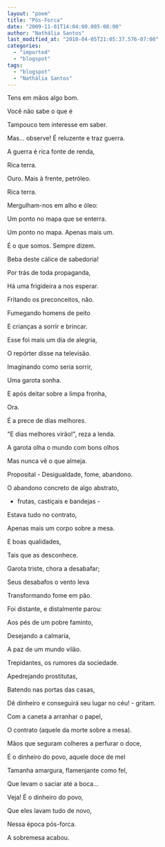 ```yaml
---
layout: "poem"
title: "Pós-Forca"
date: "2009-11-01T14:04:00.005-08:00"
author: "Nathália Santos"
last_modified_at: "2010-04-05T21:05:37.576-07:00"
categories:
  - "imported"
  - "blogspot"
tags:
  - "blogspot"
  - "Nathália Santos"
---
```


Tens em mãos algo bom.

Você não sabe o que é

Tampouco tem interesse em saber.

Mas... observe! É reluzente e traz guerra.

A guerra é rica fonte de renda,

Rica terra. 

Ouro. Mais à frente, petróleo.

Rica terra.

Mergulham-nos em alho e óleo:

Um ponto no mapa que se enterra.

Um ponto no mapa. Apenas mais um.

É o que somos. Sempre dizem. 

Beba deste cálice de sabedoria!

Por trás de toda propaganda,

Há uma frigideira a nos esperar.

Fritando os preconceitos, não.

Fumegando homens de peito

E crianças a sorrir e brincar.

Esse foi mais um dia de alegria,

O repórter disse na televisão.

Imaginando como seria sorrir,

Uma garota sonha.

E após deitar sobre a limpa fronha,

Ora.

É a prece de dias melhores.

"E dias melhores virão!", reza a lenda.

A garota olha o mundo com bons olhos

Mas nunca vê o que almeja.

Proposital - Desigualdade, fome, abandono.

O abandono concreto de algo abstrato,

- frutas, castiçais e bandejas -

Estava tudo no contrato,

Apenas mais um corpo sobre a mesa.

E boas qualidades,

Tais que as desconhece.

Garota triste, chora a desabafar;

Seus desabafos o vento leva

Transformando fome em pão.

Foi distante, e distalmente parou:

Aos pés de um pobre faminto,

Desejando a calmaria, 

A paz de um mundo vilão.

Trepidantes, os rumores da sociedade.

Apedrejando prostitutas,

Batendo nas portas das casas,

Dê dinheiro e conseguirá seu lugar no céu! - gritam.

Com a caneta a arranhar o papel,

O contrato (aquele da morte sobre a mesa).

Mãos que seguram colheres a perfurar o doce,

É o dinheiro do povo, aquele doce de mel

Tamanha amargura, flamenjante como fel,

Que levam o saciar até a boca...

Veja! É o dinheiro do povo,

Que eles lavam tudo de novo,

Nessa época pós-forca.

A sobremesa acabou.
